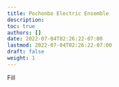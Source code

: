 ```yaml
---
title: Pochonbo Electric Ensemble
description:
toc: true
authors: []
date: 2022-07-04T02:26:22-07:00
lastmod: 2022-07-04T02:26:22-07:00
draft: false
weight: 1
---
```

Fill